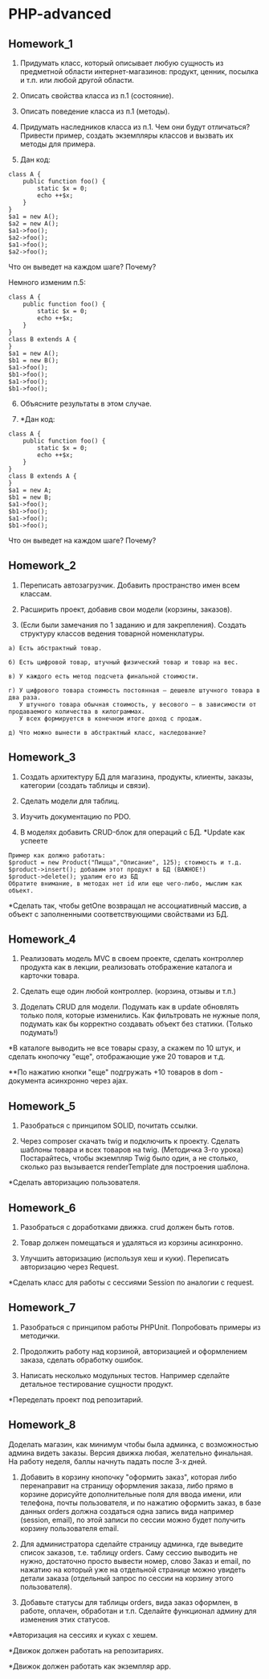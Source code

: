 # PHP-advanced

## Homework_1

1. Придумать класс, который описывает любую сущность из предметной области интернет-магазинов: продукт, ценник, посылка и т.п. или любой другой области.

2. Описать свойства класса из п.1 (состояние).

3. Описать поведение класса из п.1 (методы).

4. Придумать наследников класса из п.1. Чем они будут отличаться? Привести пример, создать экземпляры классов и вызвать их методы для примера.

5. Дан код:
```
class A {
    public function foo() {
        static $x = 0;
        echo ++$x;
    }
}
$a1 = new A();
$a2 = new A();
$a1->foo();
$a2->foo();
$a1->foo();
$a2->foo();
```
Что он выведет на каждом шаге? Почему?

Немного изменим п.5:
```
class A {
    public function foo() {
        static $x = 0;
        echo ++$x;
    }
}
class B extends A {
}
$a1 = new A();
$b1 = new B();
$a1->foo();
$b1->foo();
$a1->foo();
$b1->foo();
```

6. Объясните результаты в этом случае.

7. *Дан код:
```
class A {
    public function foo() {
        static $x = 0;
        echo ++$x;
    }
}
class B extends A {
}
$a1 = new A;
$b1 = new B;
$a1->foo();
$b1->foo();
$a1->foo();
$b1->foo();
```

Что он выведет на каждом шаге? Почему?

## Homework_2

1. Переписать автозагрузчик. Добавить пространство имен всем классам.

2. Расширить проект, добавив свои модели (корзины, заказов).

3. (Если были замечания по 1 заданию и для закрепления). Создать структуру классов ведения товарной номенклатуры.
```
а) Есть абстрактный товар.

б) Есть цифровой товар, штучный физический товар и товар на вес.

в) У каждого есть метод подсчета финальной стоимости.

г) У цифрового товара стоимость постоянная – дешевле штучного товара в два раза.
   У штучного товара обычная стоимость, у весового – в зависимости от продаваемого количества в килограммах.
   У всех формируется в конечном итоге доход с продаж.

д) Что можно вынести в абстрактный класс, наследование?
```

## Homework_3

1. Создать архитектуру БД для магазина, продукты, клиенты, заказы, категории (создать таблицы и связи).

2. Сделать модели для таблиц.

3. Изучить документацию по PDO.

4. В моделях добавить CRUD-блок для операций с БД. *Update как успеете
```
Пример как должно работать:
$product = new Product("Пицца","Описание", 125); стоимость и т.д.
$product->insert(); добавим этот продукт в БД (ВАЖНОЕ!)
$product->delete(); удалим его из БД
Обратите внимание, в методах нет id или еще чего-либо, мыслим как объект.
```
*Сделать так, чтобы getOne возвращал не ассоциативный массив, а объект с заполненными соответствующими свойствами из БД.

## Homework_4

1. Реализовать модель MVC в своем проекте, сделать контроллер продукта как в лекции, реализовать отображение каталога и карточки товара.

2. Сделать еще один любой контроллер. (корзина, отзывы и т.п.)

3. Доделать CRUD для модели. Подумать как в update обновлять только поля, которые изменились. Как фильтровать не нужные поля, подумать как бы корректно создавать объект без статики. (Только подумать!)

*В каталоге выводить не все товары сразу, а скажем по 10 штук, и сделать кнопочку "еще", отображающие уже 20 товаров и т.д.

**По нажатию кнопки "еще" подгружать +10 товаров в dom - документа асинхронно через ajax.

## Homework_5

1. Разобраться с принципом SOLID, почитать ссылки.

2. Через composer скачать twig и подключить к проекту. Сделать шаблоны товара и всех товаров на twig. (Методичка 3-го урока) Постарайтесь, чтобы экземпляр Twig было один, а не столько, сколько раз вызывается renderTemplate для построения шаблона.

*Сделать авторизацию пользователя.

## Homework_6

1. Разобраться с доработками движка. crud должен быть готов.

2. Товар должен помещаться и удаляться из корзины асинхронно.

3. Улучшить авторизацию (используя хеш и куки). Переписать авторизацию через Request.

*Сделать класс для работы с сессиями Session по аналогии с request.

## Homework_7

1. Разобраться с принципом работы PHPUnit. Попробовать примеры из методички.

2. Продолжить работу над корзиной, авторизацией и оформлением заказа, сделать обработку ошибок.

3. Написать несколько модульных тестов. Например сделайте детальное тестирование сущности продукт.

*Переделать проект под репозитарий.

## Homework_8

Доделать магазин, как минимум чтобы была админка, с возможностью админа видеть заказы. Версия движка любая, желательно финальная. На работу неделя, баллы начнуть падать после 3-х дней.

1. Добавить в корзину кнопочку "оформить заказ", которая либо перенаправит на страницу оформления заказа, либо прямо в корзине дорисуйте дополнительные поля для ввода имени, или телефона, почты пользователя, и по нажатию оформить заказ, в базе данных orders должна создаться одна запись вида например (session, email), по этой записи по сессии можно будет получить корзину пользователя email.

2. Для администратора сделайте страницу админка, где выведите список заказов, т.е. таблицу orders. Саму сессию выводить не нужно, достаточно просто вывести номер, слово Заказ и email, по нажатию на который уже на отдельной странице можно увидеть детали заказа (отдельный запрос по сессии на корзину этого пользователя).

3. Добавьте статусы для таблицы orders, вида заказ оформлен, в работе, оплачен, обработан и т.п. Сделайте функционал админу для изменения этих статусов.

*Авторизация на сессиях и куках с хешем.

*Движок должен работать на репозитариях.

*Движок должен работать как экземпляр app.
